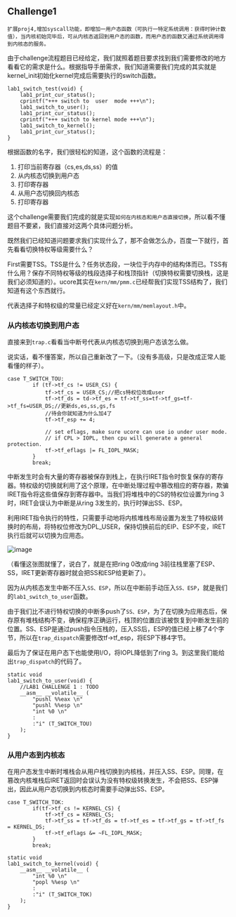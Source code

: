 ## Challenge1

`扩展proj4,增加syscall功能，即增加一用户态函数（可执行一特定系统调用：获得时钟计数值），当内核初始完毕后，可从内核态返回到用户态的函数，而用户态的函数又通过系统调用得到内核态的服务。`

由于challenge流程题目已经给定，我们就照着题目要求找到我们需要修改的地方看看它的需求是什么。根据指导手册需求，我们知道需要我们完成的其实就是kernel\_init初始化kernel完成后需要执行的switch函数。

    lab1_switch_test(void) {
        lab1_print_cur_status();
        cprintf("+++ switch to  user  mode +++\n");
        lab1_switch_to_user();
        lab1_print_cur_status();
        cprintf("+++ switch to kernel mode +++\n");
        lab1_switch_to_kernel();
        lab1_print_cur_status();
    }

根据函数的名字，我们很轻松的知道，这个函数的流程是：

1.  打印当前寄存器（cs,es,ds,ss）的值
2.  从内核态切换到用户态
3.  打印寄存器
4.  从用户态切换回内核态
5.  打印寄存器

这个challenge需要我们完成的就是实现`如何在内核态和用户态直接切换`，所以看不懂题目不要紧，我们直接对这两个具体问题分析。



既然我们已经知道问题要求我们实现什么了，那不会做怎么办，百度一下就行，首先看看切换特权等级需要什么？

First需要TSS。TSS是什么？任务状态段，一块位于内存中的结构体而已。TSS有什么用？保存不同特权等级的栈段选择子和栈顶指针（切换特权需要切换栈，这是我们必须知道的）。ucore其实在`kern/mm/pmm.c`已经帮我们实现TSS结构了，我们知道有这个东西就行。

代表选择子和特权级的常量已经定义好在`kern/mm/memlayout.h`中。

### 从内核态切换到用户态

直接来到`trap.c`看看当中断号代表从内核态切换到用户态该怎么做。

说实话，看不懂答案，所以自己重新改了一下。（没有多高级，只是改成正常人能看懂的样子）。

    case T_SWITCH_TOU:
            if (tf->tf_cs != USER_CS) {
                tf->tf_cs = USER_CS;//把cs特权位改成user
                tf->tf_ds = td->tf_es = tf->tf_ss=tf->tf_gs=tf->tf_fs=USER_DS;//更新ds,es,ss,gs,fs
    			//待会你就知道为什么加4了
                tf->tf_esp += 4;
    		
                // set eflags, make sure ucore can use io under user mode.
                // if CPL > IOPL, then cpu will generate a general protection.
                tf->tf_eflags |= FL_IOPL_MASK;
            }
            break;

中断发生时会有大量的寄存器被保存到栈上，在执行IRET指令时恢复保存的寄存器。特权级的切换就利用了这个原理，在中断处理过程中篡改相应的寄存器，欺骗IRET指令将这些值保存到寄存器中。当我们将堆栈中的CS的特权位设置为ring 3时，IRET会误认为中断是从ring 3发生的，执行时弹出SS、ESP。

利用IRET指令执行的特性，只需要手动地将内核堆栈布局设置为发生了特权级转换时的布局，将特权位修改为DPL\_USER，保持切换前后的EIP、ESP不变，IRET执行后就可以切换为应用态。

![image](https://img1.imgtp.com/2022/10/12/Dm7tsAJG.png)

（看懂这张图就懂了，说白了，就是在把ring 0改成ring 3前往栈里塞了ESP、SS，IRET更新寄存器时就会把SS和ESP给更新了）。

因为从内核态发生中断不压入`SS、ESP`，所以在中断前手动压入`SS、ESP`，就是我们的`lab1_switch_to_user`函数。

由于我们比不进行特权切换的中断多push了`SS、ESP`，为了在切换为应用态后，保存原有堆栈结构不变，确保程序正确运行，栈顶的位置应该被恢复到中断发生前的位置。SS、ESP是通过push指令压栈的，压入SS后，ESP的值已经上移了4个字节，所以在`trap_dispatch`需要修改tf->tf\_esp，将ESP下移4字节。

最后为了保证在用户态下也能使用I/O，将IOPL降低到了ring 3。到这里我们能给出`trap_dispatch`的代码了。

    static void
    lab1_switch_to_user(void) {
        //LAB1 CHALLENGE 1 : TODO
    	__asm__ __volatile__ (
    		"pushl %%eax \n"
    		"pushl %%esp \n"
    		"int %0 \n"
    		:
    		:"i" (T_SWITCH_TOU)
    	);
    }

### 从用户态到内核态

在用户态发生中断时堆栈会从用户栈切换到内核栈，并压入SS、ESP。同理，在篡改内核堆栈后IRET返回时会误认为没有特权级转换发生，不会把SS、ESP弹出，因此从用户态切换到内核态时需要手动弹出SS、ESP。

    case T_SWITCH_TOK:
    		if(tf->tf_cs != KERNEL_CS) {
    			tf->tf_cs = KERNEL_CS;
    			tf->tf_ss = tf->tf_ds = tf->tf_es = tf->tf_gs = tf->tf_fs = KERNEL_DS;
    			tf->tf_eflags &= ~FL_IOPL_MASK;
    		}
    		break;

<!---->

    static void
    lab1_switch_to_kernel(void) {
    	__asm__ __volatile__ (
    		"int %0 \n"
    		"popl %%esp \n"
    		:
    		:"i" (T_SWITCH_TOK)
    	);
    }

